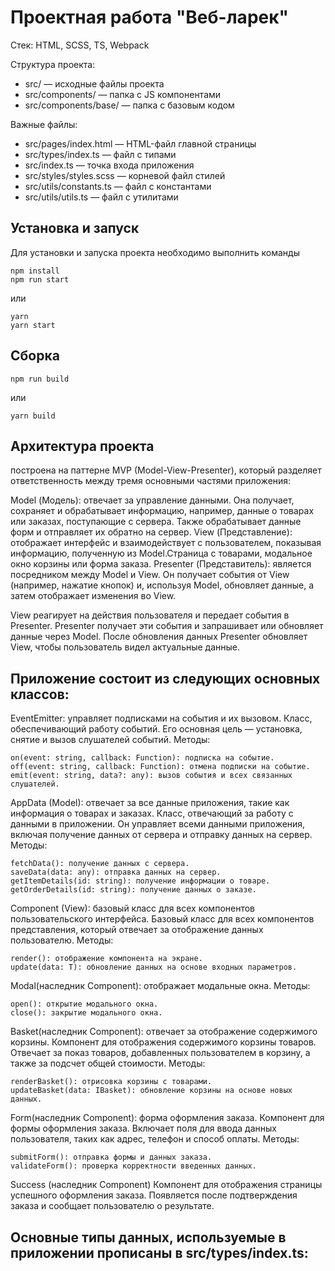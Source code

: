 # Проектная работа "Веб-ларек"

Стек: HTML, SCSS, TS, Webpack

Структура проекта:
- src/ — исходные файлы проекта
- src/components/ — папка с JS компонентами
- src/components/base/ — папка с базовым кодом

Важные файлы:
- src/pages/index.html — HTML-файл главной страницы
- src/types/index.ts — файл с типами
- src/index.ts — точка входа приложения
- src/styles/styles.scss — корневой файл стилей
- src/utils/constants.ts — файл с константами
- src/utils/utils.ts — файл с утилитами

## Установка и запуск
Для установки и запуска проекта необходимо выполнить команды

```
npm install
npm run start
```

или

```
yarn
yarn start
```
## Сборка

```
npm run build
```

или

```
yarn build
```



## Архитектура проекта
построена на паттерне MVP (Model-View-Presenter), который разделяет ответственность между тремя основными частями приложения:

Model (Модель): отвечает за управление данными. Она получает, сохраняет и обрабатывает информацию, например, данные о товарах или заказах, поступающие с сервера. Также обрабатывает данные форм и отправляет их обратно на сервер.
View (Представление): отображает интерфейс и взаимодействует с пользователем, показывая информацию, полученную из Model.Cтраница с товарами, модальное окно корзины или форма заказа.
Presenter (Представитель): является посредником между Model и View. Он получает события от View (например, нажатие кнопок) и, используя Model, обновляет данные, а затем отображает изменения во View.

View реагирует на действия пользователя и передает события в Presenter.
Presenter получает эти события и запрашивает или обновляет данные через Model.
После обновления данных Presenter обновляет View, чтобы пользователь видел актуальные данные.

## Приложение состоит из следующих основных классов:

EventEmitter: управляет подписками на события и их вызовом.
 Класс, обеспечивающий работу событий. Его основная цель — установка, снятие и вызов слушателей событий.
  Методы:
  ```
  on(event: string, callback: Function): подписка на событие.
  off(event: string, callback: Function): отмена подписки на событие.
  emit(event: string, data?: any): вызов события и всех связанных слушателей.
  ```

AppData (Model): отвечает за все данные приложения, такие как информация о товарах и заказах.
  Класс, отвечающий за работу с данными в приложении. Он управляет всеми данными приложения, включая получение данных от сервера и отправку данных на сервер.
  Методы:
  ```
  fetchData(): получение данных с сервера.
  saveData(data: any): отправка данных на сервер.
  getItemDetails(id: string): получение информации о товаре.
  getOrderDetails(id: string): получение данных о заказе.
  ```

Component (View): базовый класс для всех компонентов пользовательского интерфейса.
  Базовый класс для всех компонентов представления, который отвечает за отображение данных пользователю.
  Методы:
  ```
  render(): отображение компонента на экране.
  update(data: T): обновление данных на основе входных параметров.
  ```

Modal(наследник Component): отображает модальные окна.
  Методы:
  ```
  open(): открытие модального окна.
  close(): закрытие модального окна.
  ```
  
Basket(наследник Component): отвечает за отображение содержимого корзины.
  Компонент для отображения содержимого корзины товаров. Отвечает за показ товаров, добавленных пользователем в корзину, а также за подсчет общей стоимости.
  Методы:
  ```
  renderBasket(): отрисовка корзины с товарами.
  updateBasket(data: IBasket): обновление корзины на основе новых данных.
  ```

Form(наследник Component): форма оформления заказа.
  Компонент для формы оформления заказа. Включает поля для ввода данных пользователя, таких как адрес, телефон и способ оплаты.
  Методы:
  ```
  submitForm(): отправка формы и данных заказа.
  validateForm(): проверка корректности введенных данных.
  ```

Success (наследник Component)
 Компонент для отображения страницы успешного оформления заказа. Появляется после подтверждения заказа и сообщает пользователю о результате.

## Основные типы данных, используемые в приложении прописаны в src/types/index.ts:









